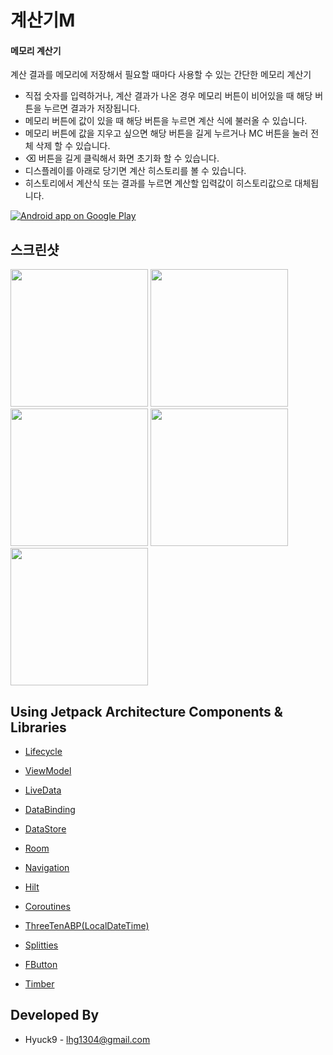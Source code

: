 # 계산기M
#### 메모리 계산기
계산 결과를 메모리에 저장해서 필요할 때마다 사용할 수 있는 간단한 메모리 계산기
- 직접 숫자를 입력하거나, 계산 결과가 나온 경우 메모리 버튼이 비어있을 때 해당 버튼을 누르면 결과가 저장됩니다.
- 메모리 버튼에 값이 있을 때 해당 버튼을 누르면 계산 식에 불러올 수 있습니다.
- 메모리 버튼에 값을 지우고 싶으면 해당 버튼을 길게 누르거나 MC 버튼을 눌러 전체 삭제 할 수 있습니다.
- ⌫ 버튼을 길게 클릭해서 화면 초기화 할 수 있습니다.
- 디스플레이를 아래로 당기면 계산 히스토리를 볼 수 있습니다.
- 히스토리에서 계산식 또는 결과를 누르면 계산할 입력값이 히스토리값으로 대체됩니다.

<a href="https://play.google.com/store/apps/details?id=me.hyuck9.calculator">
  <img alt="Android app on Google Play" src="https://developer.android.com/images/brand/en_app_rgb_wo_45.png" />
</a>

스크린샷
-----------
<div>
    <image width="220" src="https://raw.githubusercontent.com/Hyuck9/H-Calculator2/master/docs/assets/1.jpg">
    <image width="220" src="https://raw.githubusercontent.com/Hyuck9/H-Calculator2/master/docs/assets/2.jpg">
    <image width="220" src="https://raw.githubusercontent.com/Hyuck9/H-Calculator2/master/docs/assets/3.jpg">
    <image width="220" src="https://raw.githubusercontent.com/Hyuck9/H-Calculator2/master/docs/assets/4.jpg">
    <image width="220" src="https://raw.githubusercontent.com/Hyuck9/H-Calculator2/master/docs/assets/5.jpg">
</div>

Using Jetpack Architecture Components & Libraries
-------------------------------------
- [Lifecycle](https://developer.android.com/topic/libraries/architecture/lifecycle)
- [ViewModel](https://developer.android.com/topic/libraries/architecture/viewmodel)
- [LiveData](https://developer.android.com/topic/libraries/architecture/livedata)
- [DataBinding](https://developer.android.com/topic/libraries/data-binding)
- [DataStore](https://developer.android.com/topic/libraries/architecture/datastore)
- [Room](https://developer.android.com/topic/libraries/architecture/room)
- [Navigation](https://developer.android.com/guide/navigation)
- [Hilt](https://developer.android.com/training/dependency-injection/hilt-android)
- [Coroutines](https://developer.android.com/kotlin/coroutines)

- [ThreeTenABP(LocalDateTime)](https://github.com/JakeWharton/ThreeTenABP)
- [Splitties](https://splitties.louiscad.com/modules/resources/)
- [FButton](https://github.com/hoang8f/android-flat-button)
- [Timber](https://github.com/JakeWharton/timber)

Developed By
------------
- Hyuck9 - lhg1304@gmail.com